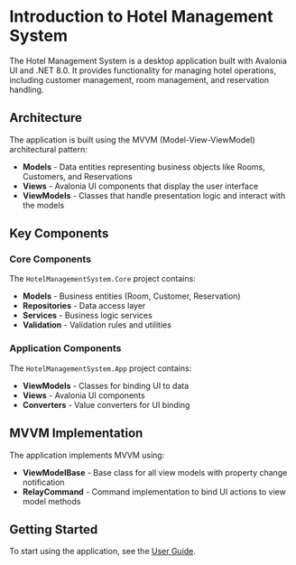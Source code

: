 # Introduction to Hotel Management System

The Hotel Management System is a desktop application built with Avalonia UI and .NET 8.0. It provides functionality for managing hotel operations, including customer management, room management, and reservation handling.

## Architecture

The application is built using the MVVM (Model-View-ViewModel) architectural pattern:

- **Models** - Data entities representing business objects like Rooms, Customers, and Reservations
- **Views** - Avalonia UI components that display the user interface
- **ViewModels** - Classes that handle presentation logic and interact with the models

## Key Components

### Core Components

The `HotelManagementSystem.Core` project contains:

- **Models** - Business entities (Room, Customer, Reservation)
- **Repositories** - Data access layer
- **Services** - Business logic services
- **Validation** - Validation rules and utilities

### Application Components

The `HotelManagementSystem.App` project contains:

- **ViewModels** - Classes for binding UI to data
- **Views** - Avalonia UI components
- **Converters** - Value converters for UI binding

## MVVM Implementation

The application implements MVVM using:

- **ViewModelBase** - Base class for all view models with property change notification
- **RelayCommand** - Command implementation to bind UI actions to view model methods

## Getting Started

To start using the application, see the [User Guide](user-guide.md). 